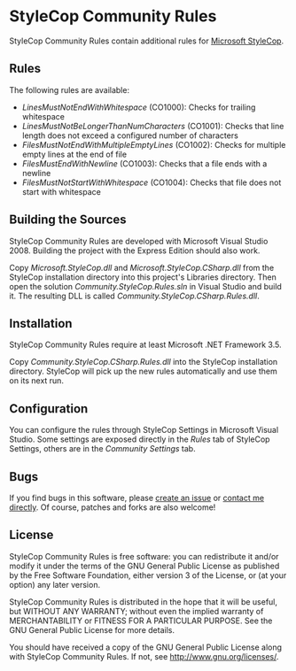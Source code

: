 StyleCop Community Rules
========================

StyleCop Community Rules contain additional rules for [Microsoft StyleCop](http://code.msdn.microsoft.com/sourceanalysis).

Rules
-----

The following rules are available:

* _LinesMustNotEndWithWhitespace_ (CO1000): Checks for trailing whitespace
* _LinesMustNotBeLongerThanNumCharacters_ (CO1001): Checks that line length does not exceed a configured number of characters
* _FilesMustNotEndWithMultipleEmptyLines_ (CO1002): Checks for multiple empty lines at the end of file
* _FilesMustEndWithNewline_ (CO1003): Checks that a file ends with a newline
* _FilesMustNotStartWithWhitespace_ (CO1004): Checks that file does not start with whitespace

Building the Sources
--------------------

StyleCop Community Rules are developed with Microsoft Visual Studio 2008. Building the project with the Express Edition should also work.

Copy _Microsoft.StyleCop.dll_ and _Microsoft.StyleCop.CSharp.dll_ from the StyleCop installation directory into this project's Libraries directory. Then open the solution _Community.StyleCop.Rules.sln_ in Visual Studio and build it. The resulting DLL is called _Community.StyleCop.CSharp.Rules.dll_.

Installation
------------

StyleCop Community Rules require at least Microsoft .NET Framework 3.5.

Copy _Community.StyleCop.CSharp.Rules.dll_ into the StyleCop installation directory. StyleCop will pick up the new rules automatically and use them on its next run.

Configuration
-------------

You can configure the rules through StyleCop Settings in Microsoft Visual Studio. Some settings are exposed directly in the _Rules_ tab of StyleCop Settings, others are in the _Community Settings_ tab.

Bugs
----

If you find bugs in this software, please [create an issue](http://github.com/schlotter/Community.StyleCop.Rules/issues) or [contact me directly](mailto:again@gmx.de). Of course, patches and forks are also welcome!

License
-------

StyleCop Community Rules is free software: you can redistribute it and/or modify it under the terms of the GNU General Public License as published by the Free Software Foundation, either version 3 of the License, or (at your option) any later version.

StyleCop Community Rules is distributed in the hope that it will be useful, but WITHOUT ANY WARRANTY; without even the implied warranty of MERCHANTABILITY or FITNESS FOR A PARTICULAR PURPOSE. See the GNU General Public License for more details.

You should have received a copy of the GNU General Public License along with StyleCop Community Rules. If not, see <http://www.gnu.org/licenses/>.
